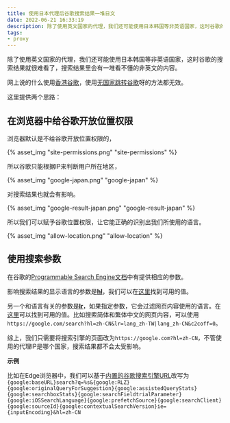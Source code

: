 ```yaml
---
title: 使用日本代理后谷歌搜索结果一堆日文
date: 2022-06-21 16:33:19
description: 除了使用英文国家的代理，我们还可能使用日本韩国等非英语国家，这时谷歌的搜索结果就很难看了。
tags:
- proxy
---
```

除了使用英文国家的代理，我们还可能使用日本韩国等非英语国家，这时谷歌的搜索结果就很难看了，搜索结果里会有一堆看不懂的非英文的内容。

网上说的什么使用[香港谷歌](https://google.com.hk)，使用[无国家跳转谷歌](https://google.com/ncr)呀的方法都无效。

这里提供两个思路：

## 在浏览器中给谷歌开放位置权限

浏览器默认是不给谷歌开放位置权限的，

{% asset_img "site-permissions.png" "site-permissions" %}

所以谷歌只能根据IP来判断用户所在地区，

{% asset_img "google-japan.png" "google-japan" %}

对搜索结果也就会有影响。

{% asset_img "google-result-japan.png" "google-result-japan" %}

所以我们可以赋予谷歌位置权限，让它能正确的识别出我们所使用的语言。

{% asset_img "allow-location.png" "allow-location" %}

## 使用搜索参数

在谷歌的[Programmable Search Engine文档](https://developers.google.com/custom-search/docs/xml_results#request-parameters)中有提供相应的参数。

影响搜索结果的显示语言的参数是[**hl**](https://developers.google.com/custom-search/docs/xml_results#interface-languages)，我们可以在[这里](https://developers.google.com/custom-search/docs/xml_results_appendices#interfaceLanguages)找到可用的值。

另一个和语言有关的参数是[**lr**](https://developers.google.com/custom-search/docs/xml_results#searching-for-documents-written-in-specific-languages)，如果指定参数，它会过滤网页内容使用的语言。在[这里](https://developers.google.com/custom-search/docs/xml_results_appendices#language-collection-values)可以找到可用的值。比如搜索简体和繁体中文的网页内容，可以使用`https://google.com/search?hl=zh-CN&lr=lang_zh-TW|lang_zh-CN&c2coff=0`。

综上，我们只需要将搜索引擎的页面改为`https://google.com?hl=zh-CN`，不管使用的代理IP是哪个国家，搜索结果都不会太受影响。

**示例**

比如在Edge浏览器中，我们可以基于[内置的谷歌搜索引擎URL](https://docs.microsoft.com/en-us/deployedge/microsoft-edge-policies#defaultsearchprovidersearchurl)改写为
`{google:baseURL}search?q=%s&{google:RLZ}{google:originalQueryForSuggestion}{google:assistedQueryStats}{google:searchboxStats}{google:searchFieldtrialParameter}{google:iOSSearchLanguage}{google:prefetchSource}{google:searchClient}{google:sourceId}{google:contextualSearchVersion}ie={inputEncoding}&hl=zh-CN`
